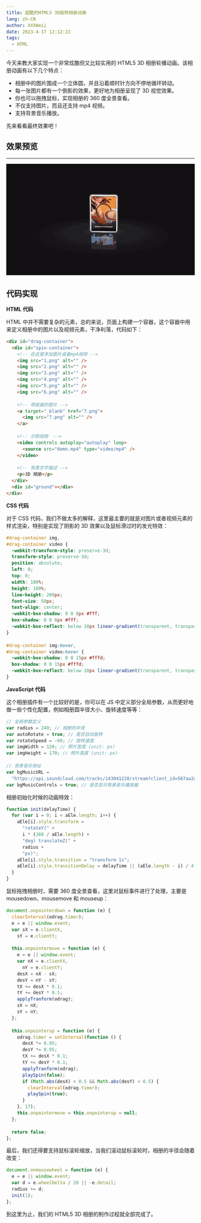 ```yaml
---
title: 超酷的HTML5 3D旋转相册动画
lang: zh-CN
author: XXXWeii
date: 2023-4-17 12:12:22
tags:
  - HTML
---
```


今天来教大家实现一个非常炫酷但又比较实用的 HTML5 3D 相册轮播动画。该相册动画有以下几个特点：

- 相册中的图片围成一个立体圆，并且沿着顺时针方向不停地循环转动。
- 每一张图片都有一个倒影的效果，更好地为相册呈现了 3D 视觉效果。
- 你也可以拖拽鼠标，实现相册的 360 度全景查看。
- 不仅支持图片，而且还支持 mp4 视频。
- 支持背景音乐播放。

先来看看最终效果吧！

## 效果预览

---

![](./images/202304171.gif)

## 代码实现

**HTML 代码**

HTML 中并不需要复杂的元素，总的来说，页面上构建一个容器，这个容器中用来定义相册中的图片以及视频元素，干净利落，代码如下：

```html
<div id="drag-container">
  <div id="spin-container">
    <!-- 在这里添加图片或者mp4视频 -->
    <img src="1.png" alt="" />
    <img src="2.png" alt="" />
    <img src="3.png" alt="" />
    <img src="4.png" alt="" />
    <img src="5.png" alt="" />
    <img src="6.png" alt="" />

    <!-- 带链接的图片 -->
    <a target="_blank" href="7.png">
      <img src="7.png" alt="" />
    </a>

    <!-- 示例视频  -->
    <video controls autoplay="autoplay" loop>
      <source src="demo.mp4" type="video/mp4" />
    </video>

    <!-- 背景文字描述 -->
    <p>3D 相册</p>
  </div>
  <div id="ground"></div>
</div>
```

**CSS 代码**

对于 CSS 代码，我们不做太多的解释，这里最主要的就是对图片或者视频元素的样式渲染，特别是实现了阴影的 3D 效果以及鼠标滑过时的发光特效：

```css
#drag-container img,
#drag-container video {
  -webkit-transform-style: preserve-3d;
  transform-style: preserve-3d;
  position: absolute;
  left: 0;
  top: 0;
  width: 100%;
  height: 100%;
  line-height: 200px;
  font-size: 50px;
  text-align: center;
  -webkit-box-shadow: 0 0 8px #fff;
  box-shadow: 0 0 8px #fff;
  -webkit-box-reflect: below 10px linear-gradient(transparent, transparent, #0005);
}

#drag-container img:hover,
#drag-container video:hover {
  -webkit-box-shadow: 0 0 15px #fffd;
  box-shadow: 0 0 15px #fffd;
  -webkit-box-reflect: below 10px linear-gradient(transparent, transparent, #0007);
}
```

**JavaScript 代码**

这个相册插件有一个比较好的是，你可以在 JS 中定义部分全局参数，从而更好地做一些个性化配置，例如相册圆半径大小、旋转速度等等：

```js
// 全局参数定义
var radius = 240; // 相册的半径
var autoRotate = true; // 是否自动旋转
var rotateSpeed = -60; // 旋转速度
var imgWidth = 120; // 照片宽度 (unit: px)
var imgHeight = 170; // 照片高度 (unit: px)

// 背景音乐地址
var bgMusicURL =
  "https://api.soundcloud.com/tracks/143041228/stream?client_id=587aa2d384f7333a886010d5f52f302a";
var bgMusicControls = true; // 是否显示背景音乐播放器
```

相册初始化时候的动画特效：

```js
function init(delayTime) {
  for (var i = 0; i < aEle.length; i++) {
    aEle[i].style.transform =
      "rotateY(" +
      i * (360 / aEle.length) +
      "deg) translateZ(" +
      radius +
      "px)";
    aEle[i].style.transition = "transform 1s";
    aEle[i].style.transitionDelay = delayTime || (aEle.length - i) / 4 + "s";
  }
}
```

鼠标拖拽相册时，需要 360 度全景查看，这里对鼠标事件进行了处理，主要是 mousedown、mousemove 和 mouseup：

```js
document.onpointerdown = function (e) {
  clearInterval(odrag.timer);
  e = e || window.event;
  var sX = e.clientX,
    sY = e.clientY;

  this.onpointermove = function (e) {
    e = e || window.event;
    var nX = e.clientX,
      nY = e.clientY;
    desX = nX - sX;
    desY = nY - sY;
    tX += desX * 0.1;
    tY += desY * 0.1;
    applyTranform(odrag);
    sX = nX;
    sY = nY;
  };

  this.onpointerup = function (e) {
    odrag.timer = setInterval(function () {
      desX *= 0.95;
      desY *= 0.95;
      tX += desX * 0.1;
      tY += desY * 0.1;
      applyTranform(odrag);
      playSpin(false);
      if (Math.abs(desX) < 0.5 && Math.abs(desY) < 0.5) {
        clearInterval(odrag.timer);
        playSpin(true);
      }
    }, 17);
    this.onpointermove = this.onpointerup = null;
  };

  return false;
};
```

最后，我们还得要支持鼠标滚轮缩放，当我们滚动鼠标滚轮时，相册的半径会随着改变：

```js
document.onmousewheel = function (e) {
  e = e || window.event;
  var d = e.wheelDelta / 20 || -e.detail;
  radius += d;
  init(1);
};
```

到这里为止，我们的 HTML5 3D 相册的制作过程就全部完成了。
